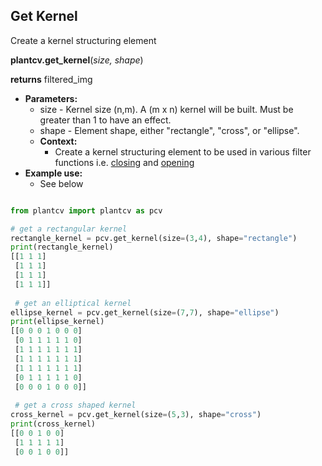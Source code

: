 ## Get Kernel

Create a kernel structuring element

**plantcv.get_kernel**(*size, shape*)

**returns** filtered_img

- **Parameters:**
    - size - Kernel size (n,m). A (m x n) kernel will be built. Must be greater than 1 to have an effect.
    - shape - Element shape, either "rectangle", "cross", or "ellipse".
  - **Context:**
    - Create a kernel structuring element to be used in various filter functions i.e. [closing](closing.md) and [opening](opening.md)
- **Example use:**
    - See below

```python

from plantcv import plantcv as pcv

# get a rectangular kernel
rectangle_kernel = pcv.get_kernel(size=(3,4), shape="rectangle")
print(rectangle_kernel)
[[1 1 1]
 [1 1 1]
 [1 1 1]
 [1 1 1]]
 
 # get an elliptical kernel
ellipse_kernel = pcv.get_kernel(size=(7,7), shape="ellipse")
print(ellipse_kernel)
[[0 0 0 1 0 0 0]
 [0 1 1 1 1 1 0]
 [1 1 1 1 1 1 1]
 [1 1 1 1 1 1 1]
 [1 1 1 1 1 1 1]
 [0 1 1 1 1 1 0]
 [0 0 0 1 0 0 0]]
 
 # get a cross shaped kernel
cross_kernel = pcv.get_kernel(size=(5,3), shape="cross")
print(cross_kernel)
[[0 0 1 0 0]
 [1 1 1 1 1]
 [0 0 1 0 0]]

```

